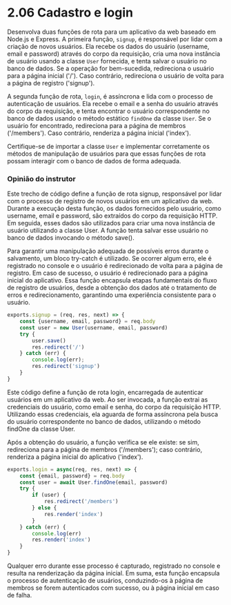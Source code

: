 # 2.06 Cadastro e login
Desenvolva duas funções de rota para um aplicativo da web baseado em Node.js e Express. A primeira função, `signup`, é responsável por lidar com a criação de novos usuários. Ela recebe os dados do usuário (username, email e password) através do corpo da requisição, cria uma nova instância de usuário usando a classe `User` fornecida, e tenta salvar o usuário no banco de dados. Se a operação for bem-sucedida, redireciona o usuário para a página inicial ('/'). Caso contrário, redireciona o usuário de volta para a página de registro ('signup').

A segunda função de rota, `login`, é assíncrona e lida com o processo de autenticação de usuários. Ela recebe o email e a senha do usuário através do corpo da requisição, e tenta encontrar o usuário correspondente no banco de dados usando o método estático `findOne` da classe `User`. Se o usuário for encontrado, redireciona para a página de membros ('/members'). Caso contrário, renderiza a página inicial ('index').

Certifique-se de importar a classe `User` e implementar corretamente os métodos de manipulação de usuários para que essas funções de rota possam interagir com o banco de dados de forma adequada.

### Opinião do instrutor

Este trecho de código define a função de rota signup, responsável por lidar com o processo de registro de novos usuários em um aplicativo da web. Durante a execução desta função, os dados fornecidos pelo usuário, como username, email e password, são extraídos do corpo da requisição HTTP. Em seguida, esses dados são utilizados para criar uma nova instância de usuário utilizando a classe User. A função tenta salvar esse usuário no banco de dados invocando o método save().

Para garantir uma manipulação adequada de possíveis erros durante o salvamento, um bloco try-catch é utilizado. Se ocorrer algum erro, ele é registrado no console e o usuário é redirecionado de volta para a página de registro. Em caso de sucesso, o usuário é redirecionado para a página inicial do aplicativo. Essa função encapsula etapas fundamentais do fluxo de registro de usuários, desde a obtenção dos dados até o tratamento de erros e redirecionamento, garantindo uma experiência consistente para o usuário.

```js
exports.signup = (req, res, next) => {
    const {username, email, password} = req.body
    const user = new User(username, email, password)
    try {
        user.save()
        res.redirect('/')
    } catch (err) {
        console.log(err);
        res.redirect('signup')
    }
}
```

Este código define a função de rota login, encarregada de autenticar usuários em um aplicativo da web. Ao ser invocada, a função extrai as credenciais do usuário, como email e senha, do corpo da requisição HTTP. Utilizando essas credenciais, ela aguarda de forma assíncrona pela busca do usuário correspondente no banco de dados, utilizando o método findOne da classe User.

Após a obtenção do usuário, a função verifica se ele existe: se sim, redireciona para a página de membros ('/members'); caso contrário, renderiza a página inicial do aplicativo ('index').

```js
exports.login = async(req, res, next) => {
    const {email, password} = req.body
    const user = await User.findOne(email, password)
    try {
        if (user) {
            res.redirect('/members')
        } else {
            res.render('index')
        }
    } catch (err) {
        console.log(err)
        res.render('index')
    }
}
```

Qualquer erro durante esse processo é capturado, registrado no console e resulta na renderização da página inicial. Em suma, esta função encapsula o processo de autenticação de usuários, conduzindo-os à página de membros se forem autenticados com sucesso, ou à página inicial em caso de falha.